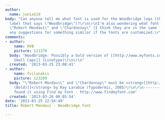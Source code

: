```yaml
---
author:
  name: junia119
body: "Can anyone tell me what font is used for the Woodbridge logo (the part of this
  label that says \"Woodbridge\")?\r\n\r\nI'm also wondering what font is used for
  \"Robert Mondavi\" and \"Chardonnay\" (I think they are in the same font).\r\n\r\nAlso,
  any suggestions for something similar if the fonts are customized.\r\n\r\nThanks!\r\n[img:sites/default/files/old-images/woodbridge_5544.jpg]"
comments:
- author:
    name: HVB
    picture: 111370
  body: "Woodbridge: Possibly a bold version of [[http://www.myfonts.com/fonts/linotype/ragnar/sc/|Ragnar
    Small Caps]] (Linotype)\r\n\r\n"
  created: '2013-03-25 23:08:41'
- author:
    name: fvilanakis
    picture: 123289
  body: "\"Robert Mondavi\" and \"Chardonnay\" must be <strong>[[http://www.findmyfont.com/index.php/fonts/font-preview?fset=Typodermic&ffam=Byington%20-%20Bold&fid=48ae082e21d64508e7c65a3af3bd7626&fsize=48&text=BY%20ROBERT%20MONDAVI%20CHARDONNAY&wrap=2|Byington
    (Bold)]]</strong> by Ray Larabie (Typodermic, 2005)\r\n\r\n-----------------------------------------------\r\nI
    found it using Find my Font - http://www.findmyfont.com"
  created: '2013-03-26 00:05:54'
date: '2013-03-25 22:56:49'
title: Robert Mondavi - Woodbridge font

---
```

